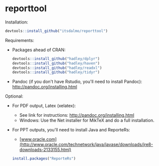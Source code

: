 reporttool
==========

Installation:

``` r
devtools::install_github("itsdalmo/reporttool")
```

Requirements:

-   Packages ahead of CRAN:

    ``` r
    devtools::install_github("hadley/dplyr")
    devtools::install_github("hadley/haven")
    devtools::install_github("hadley/readxl")
    devtools::install_github("hadley/tidyr")
    ```

-   Pandoc (if you don't have Rstudio, you'll need to install Pandoc): [<http://pandoc.org/installing.html>](http://pandoc.org/installing.html)

Optional:

-   For PDF output, Latex (xelatex):
    -   See link for instructions: [<http://pandoc.org/installing.html>](http://pandoc.org/installing.html)
    -   Windows: Use the Net installer for MikTeX and do a full installation.
-   For PPT outputs, you'll need to install Java and ReporteRs:
    -   [www.oracle.com](http://www.oracle.com/technetwork/java/javase/downloads/jre8-downloads-2133155.html)

    ``` r
    install.packages("ReporteRs")
    ```
